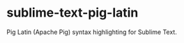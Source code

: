 sublime-text-pig-latin
======================

Pig Latin (Apache Pig) syntax highlighting for Sublime Text.
